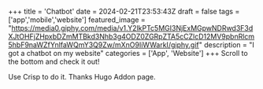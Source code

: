 +++
title = 'Chatbot'
date = 2024-02-21T23:53:43Z
draft = false
tags = ['app','mobile','website']
featured_image = "https://media0.giphy.com/media/v1.Y2lkPTc5MGI3NjExMGpwNDRwd3F3dXJtOHFjZHpxbDZmMTBkd3Nhb3g4ODZ0ZGRpZTA5cCZlcD12MV9pbnRlcm5hbF9naWZfYnlfaWQmY3Q9Zw/mXnO9IiWWarkI/giphy.gif"
description = "I got a chatbot on my website"
categories = ['App', 'Website']
+++
Scroll to the bottom and check it out!

Use Crisp to do it. Thanks Hugo Addon page.